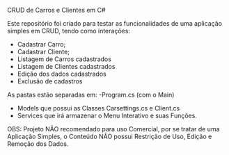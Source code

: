 CRUD de Carros e Clientes em C#

Este repositório foi criado para testar as funcionalidades de uma aplicação simples em CRUD, tendo como interações:
- Cadastrar Carro;
- Cadastrar Cliente;
- Listagem de Carros cadastrados
- Listagem de Clientes cadastrados
- Edição dos dados cadastrados
- Exclusão de cadastros

As pastas estão separadas em: 
-Program.cs (com o Main)
- Models que possui as Classes Carsettings.cs e Client.cs
- Services que irá armazenar o Menu Interativo e suas Funções.

OBS: Projeto NÃO recomendado para uso Comercial, por se tratar de uma Aplicação Simples, o Conteúdo NÃO possui Restrição de Uso, Edição e Remoção dos Dados.

